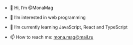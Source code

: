 - 👋 Hi, I’m @MonaMag
- 👀 I’m interested in web programming
- 🌱 I’m currently learning JavaScript, React and TypeScript

- 📫 How to reach me: mona.mag@mail.ru

<!---
MonaMag/MonaMag is a ✨ special ✨ repository because its `README.md` (this file) appears on your GitHub profile.
You can click the Preview link to take a look at your changes.
--->
